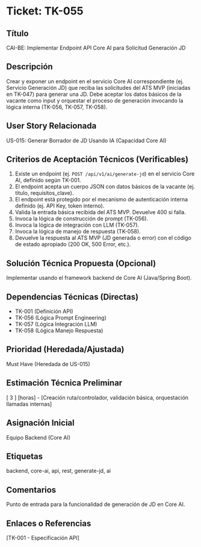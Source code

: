 # Ticket: TK-055

## Título
CAI-BE: Implementar Endpoint API Core AI para Solicitud Generación JD

## Descripción
Crear y exponer un endpoint en el servicio Core AI correspondiente (ej. Servicio Generación JD) que reciba las solicitudes del ATS MVP (iniciadas en TK-047) para generar una JD. Debe aceptar los datos básicos de la vacante como input y orquestar el proceso de generación invocando la lógica interna (TK-056, TK-057, TK-058).

## User Story Relacionada
US-015: Generar Borrador de JD Usando IA (Capacidad Core AI)

## Criterios de Aceptación Técnicos (Verificables)
1.  Existe un endpoint (ej. `POST /api/v1/ai/generate-jd`) en el servicio Core AI, definido según TK-001.
2.  El endpoint acepta un cuerpo JSON con datos básicos de la vacante (ej. titulo, requisitos_clave).
3.  El endpoint está protegido por el mecanismo de autenticación interna definido (ej. API Key, token interno).
4.  Valida la entrada básica recibida del ATS MVP. Devuelve 400 si falla.
5.  Invoca la lógica de construcción de prompt (TK-056).
6.  Invoca la lógica de integración con LLM (TK-057).
7.  Invoca la lógica de manejo de respuesta (TK-058).
8.  Devuelve la respuesta al ATS MVP (JD generada o error) con el código de estado apropiado (200 OK, 500 Error, etc.).

## Solución Técnica Propuesta (Opcional)
Implementar usando el framework backend de Core AI (Java/Spring Boot).

## Dependencias Técnicas (Directas)
* TK-001 (Definición API)
* TK-056 (Lógica Prompt Engineering)
* TK-057 (Lógica Integración LLM)
* TK-058 (Lógica Manejo Respuesta)

## Prioridad (Heredada/Ajustada)
Must Have (Heredada de US-015)

## Estimación Técnica Preliminar
[ 3 ] [horas] - [Creación ruta/controlador, validación básica, orquestación llamadas internas]

## Asignación Inicial
Equipo Backend (Core AI)

## Etiquetas
backend, core-ai, api, rest, generate-jd, ai

## Comentarios
Punto de entrada para la funcionalidad de generación de JD en Core AI.

## Enlaces o Referencias
[TK-001 - Especificación API]